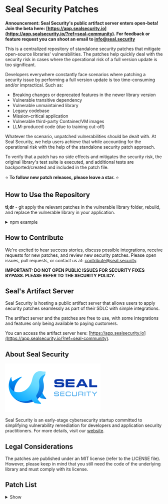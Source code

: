 # Seal Security Patches

**Announcement: Seal Security's public artifact server enters open-beta! Join the beta here: [https://app.sealsecurity.io](https://app.sealsecurity.io/?ref=seal-community). For feedback or feature request you can shoot an email to [info@seal.security](mailto:info@seal.security)**

This is a centralized repository of standalone security patches that mitigate open-source libraries' vulnerabilities.
The patches help quickly deal with the security risk in cases where the operational risk of a full version update is too significant.

Developers everywhere constantly face scenarios where patching a security issue by performing a full version update is too time-consuming and/or impractical. Such as:

- Breaking changes or deprecated features in the newer library version
- Vulnerable transitive dependency
- Vulnerable unmaintained library
- Legacy codebase
- Mission-critical application
- Vulnerable third-party Container/VM images
- LLM-produced code (due to training cut-off)

Whatever the scenario, unpatched vulnerabilities should be dealt with. At Seal Security, we help users achieve that while accounting for the operational risk with the help of the standalone security patch approach. 

To verify that a patch has no side effects and mitigates the security risk, the original library's test suite is executed, and additional tests are backported/created and included in the patch file.

⭐ **To follow new patch releases, please leave a star.** ⭐

## How to Use the Repository

**tl;dr** - git apply the relevant patches in the vulnerable library folder, rebuild, and replace the vulnerable library in your application.

<details>
<summary>npm example</summary>

How to patch `CVE-2022-46175` in the `json5` library version `0.5.1`:

1. **Find the patch you need**: The patches are arranged by ecosystem, namespace (if applicable), package name, and finally, package version. In our example, navigate to `npm->json5->0.5.1`. Each directory contains at least one SP (security patch) sub-directory. We will add additional SPs when new vulnerabilities are discovered and patched or if there's an issue with an existing SP.
2. **Pull the original version**: Get the source code for the version that needs fixing. In our example: https://github.com/json5/json5/tree/v0.5.1
3. **Download the patch(es)**: Move the patch files to the sources folder.
4. **Apply the patch(es)**: Apply all the patches within an SP directory in their order. If there are multiple SPs, apply all the patches in SP1, then SP2, etc. (edited)

    ```bash
    git apply 0001-CVE-2022-46175.patch
    ```

5. **Build the package**: Instructions to build the package are ecosystem-specific and sometimes library-specific. Follow the relevant project documentation for this step. In our example:
    ```bash
    npm pack
    ```
6.  **Replace the vulnerable library**: Instructions to replace the vulnerable package are ecosystem-specific. In our example:
    ```bash
    npm install <path_to_package_tgz>
    ```
</details>

## How to Contribute

We're excited to hear success stories, discuss possible integrations, receive requests for new patches, and review new security patches. Please open issues, pull requests, or contact us at: [contribute@seal.security](mailto:contribute@seal.security).

**IMPORTANT: DO NOT OPEN PUBLIC ISSUES FOR SECURITY FIXES BYPASS. PLEASE REFER TO THE SECURITY POLICY.**

## Seal's Artifact Server

Seal Security is hosting a public artifact server that allows users to apply security patches seamlessly as part of their SDLC with simple integrations.

The artifact server and the patches are free to use, with some integrations and features only being available to paying customers.

You can access the artifact server here: [https://app.sealsecurity.io](https://app.sealsecurity.io/?ref=seal-community).

## About Seal Security

![Seal Security Logo](docs/assets/logo.png)

Seal Security is an early-stage cybersecurity startup committed to simplifying vulnerability remediation for developers and application security practitioners. For more details, visit our [website](https://seal.security).

## Legal Considerations

The patches are published under an MIT license (refer to the LICENSE file). However, please keep in mind that you still need the code of the underlying library and must comply with its license.

## Patch List

<details>
<summary>Show</summary>

Library | Version | Vulnerability
--|--|--
@babel/traverse|7.17.3|CVE-2023-45133
@babel/traverse|7.18.8|CVE-2023-45133
@babel/traverse|7.21.5|CVE-2023-45133
@babel/traverse|7.22.4|CVE-2023-45133
@babel/traverse|7.9.0|CVE-2023-45133
@fastify/multipart|7.3.0|CVE-2023-25576
@okta/oidc-middleware|4.5.1|CVE-2022-3145
ImageMagick|6.9.10.68-6.el7_9|CVE-2022-44267
ImageMagick-devel|6.9.10.68-6.el7_9|CVE-2022-44267
PyJWT|2.3.0|CVE-2022-29217
acorn|5.7.3|GHSA-6chw-6frg-f759
ansi-regex|3.0.0|CVE-2021-3807
ansi-regex|4.1.0|CVE-2021-3807
ansi-regex|5.0.0|CVE-2021-3807
async|2.6.3|CVE-2021-43138
async-es|2.6.3|CVE-2021-43138
axios|0.21.1|CVE-2021-3749
axios|0.21.4|CVE-2023-45857
axios|0.26.1|CVE-2023-45857
axios|0.27.2|CVE-2023-45857
axios|1.3.6|CVE-2023-45857
axios|1.4.0|CVE-2023-45857
axios|1.5.0|CVE-2023-45857
axios|1.5.1|CVE-2023-45857
bson|1.0.9|CVE-2019-2391
bson|1.0.9|CVE-2020-7610
c-ares|1.10.0-3.el7|CVE-2022-4904
com.fasterxml.jackson.core:jackson-databind|2.13.1|CVE-2020-36518
com.fasterxml.jackson.core:jackson-databind|2.13.1|CVE-2022-42003
com.fasterxml.jackson.core:jackson-databind|2.13.1|CVE-2022-42004
com.fasterxml.jackson.core:jackson-databind|2.13.2.2|CVE-2022-42003
com.fasterxml.jackson.core:jackson-databind|2.13.2.2|CVE-2022-42004
com.nimbusds:nimbus-jose-jwt|9.23|CVE-2023-1370
cryptography|41.0.4|CVE-2023-49083
cryptography|41.0.4|CVE-2023-50782
cryptography|41.0.4|CVE-2023-5363
cryptography|41.0.4|CVE-2023-5678
cryptography|41.0.4|CVE-2023-6129
cryptography|41.0.4|CVE-2023-6237
cryptography|41.0.4|CVE-2024-0727
cryptography|41.0.4|CVE-2024-26130
cryptography|41.0.5|CVE-2023-49083
cryptography|41.0.5|CVE-2023-50782
cryptography|41.0.5|CVE-2023-5678
cryptography|41.0.5|CVE-2023-6129
cryptography|41.0.5|CVE-2023-6237
cryptography|41.0.5|CVE-2024-0727
cryptography|41.0.5|CVE-2024-26130
cryptography|41.0.7|CVE-2023-50782
cryptography|41.0.7|CVE-2023-5678
cryptography|41.0.7|CVE-2023-6129
cryptography|41.0.7|CVE-2023-6237
cryptography|41.0.7|CVE-2024-0727
cryptography|41.0.7|CVE-2024-26130
cups-libs|1:2.2.6-51.el8_8.2|CVE-2023-32324
cups-libs|1:2.2.6-51.el8_8.2|CVE-2023-34241
cups-libs|1:2.2.6-51.el8_8.2|CVE-2023-4504
cups-libs|1:2.3.3op2-16.el9|CVE-2023-32324
cups-libs|1:2.3.3op2-16.el9|CVE-2023-32360
cups-libs|1:2.3.3op2-16.el9|CVE-2023-34241
cups-libs|1:2.3.3op2-16.el9_2.1|CVE-2023-32324
cups-libs|1:2.3.3op2-16.el9_2.1|CVE-2023-34241
d3-color|1.4.0|GHSA-36jr-mh4h-2g58
d3-color|1.4.1|GHSA-36jr-mh4h-2g58
d3-color|2.0.0|GHSA-36jr-mh4h-2g58
decode-uri-component|0.2.0|CVE-2022-38900
deep-extend|0.4.2|CVE-2018-3750
django|3.2.18|CVE-2023-31047
django|3.2.18|CVE-2023-36053
dmidecode|1:3.2-5.el7|CVE-2023-30630
dottie|2.0.2|CVE-2023-26132
ejs|2.7.4|CVE-2022-29078
ejs|2.7.4|SNYK-JS-EJS-1049328
ejs|3.1.6|CVE-2022-29078
fast-json-patch|2.2.1|CVE-2021-4279
fast-xml-parser|3.19.0|CVE-2023-26920
fast-xml-parser|3.19.0|SNYK-JS-FASTXMLPARSER-3325616
follow-redirects|1.15.2|CVE-2023-26159
follow-redirects|1.15.3|CVE-2023-26159
github.com/Masterminds/goutils|1.1.0|CVE-2021-4238
glob-parent|3.1.0|CVE-2020-28469
global-modules-path|2.3.1|CVE-2022-21191
got|6.7.1|CVE-2022-33987
got|9.6.0|CVE-2022-33987
growl|1.9.2|CVE-2017-16042
grub2|1:2.02-0.87.el7.centos.6|CVE-2022-2601
grub2|1:2.02-0.87.el7.centos.6|CVE-2022-3775
grub2-common|1:2.02-0.87.el7.centos.6|CVE-2022-2601
grub2-common|1:2.02-0.87.el7.centos.6|CVE-2022-3775
grub2-pc|1:2.02-0.87.el7.centos.6|CVE-2022-2601
grub2-pc|1:2.02-0.87.el7.centos.6|CVE-2022-3775
grub2-pc-modules|1:2.02-0.87.el7.centos.6|CVE-2022-2601
grub2-pc-modules|1:2.02-0.87.el7.centos.6|CVE-2022-3775
grub2-tools|1:2.02-0.87.el7.centos.6|CVE-2022-2601
grub2-tools|1:2.02-0.87.el7.centos.6|CVE-2022-3775
grub2-tools-extra|1:2.02-0.87.el7.centos.6|CVE-2022-2601
grub2-tools-extra|1:2.02-0.87.el7.centos.6|CVE-2022-3775
grub2-tools-minimal|1:2.02-0.87.el7.centos.6|CVE-2022-2601
grub2-tools-minimal|1:2.02-0.87.el7.centos.6|CVE-2022-3775
handlebars|4.1.2|CVE-2019-20920
hoek|2.16.3|CVE-2018-3728
hoek|2.16.3|CVE-2020-36604
http-cache-semantics|4.1.0|CVE-2022-25881
https-proxy-agent|1.0.0|CVE-2018-3739
ini|1.3.5|CVE-2020-7788
ip|1.1.5|CVE-2023-42282
ip|1.1.6|CVE-2023-42282
ip|1.1.7|CVE-2023-42282
ip|1.1.8|CVE-2023-42282
ip|2.0.0|CVE-2023-42282
jinja2|2.8|CVE-2016-10745
joblib|0.14.1|CVE-2022-21797
js-yaml|3.10.0|SNYK-JS-JSYAML-174129
js-yaml|3.11.0|SNYK-JS-JSYAML-174129
js-yaml|3.12.0|SNYK-JS-JSYAML-174129
js-yaml|3.12.1|SNYK-JS-JSYAML-174129
js-yaml|3.12.2|SNYK-JS-JSYAML-174129
js-yaml|3.13.0|SNYK-JS-JSYAML-174129
js-yaml|3.7.0|SNYK-JS-JSYAML-174129
js-yaml|3.8.0|SNYK-JS-JSYAML-174129
js-yaml|3.8.1|SNYK-JS-JSYAML-174129
js-yaml|3.8.2|SNYK-JS-JSYAML-174129
js-yaml|3.8.3|SNYK-JS-JSYAML-174129
js-yaml|3.8.4|SNYK-JS-JSYAML-174129
js-yaml|3.9.0|SNYK-JS-JSYAML-174129
js-yaml|3.9.1|SNYK-JS-JSYAML-174129
json-schema|0.2.3|CVE-2021-3918
json5|0.5.1|CVE-2022-46175
json5|1.0.1|CVE-2022-46175
json5|2.0.0|CVE-2022-46175
json5|2.0.1|CVE-2022-46175
json5|2.1.0|CVE-2022-46175
json5|2.1.1|CVE-2022-46175
json5|2.1.2|CVE-2022-46175
json5|2.1.3|CVE-2022-46175
json5|2.2.0|CVE-2022-46175
json5|2.2.1|CVE-2022-46175
libXpm|3.5.12-1.el7|CVE-2022-44617
libXpm|3.5.12-1.el7|CVE-2022-46285
libXpm|3.5.12-2.el7_9|CVE-2022-44617
libXpm|3.5.12-2.el7_9|CVE-2022-46285
libseccomp|2.3.1-4.el7|CVE-2019-9893
libtiff|4.0.3-35.el7|CVE-2022-3970
libtiff-devel|4.0.3-35.el7|CVE-2022-3970
libtiff-static|4.0.3-35.el7|CVE-2022-3970
libtiff-tools|4.0.3-35.el7|CVE-2022-3970
libxml2|2.9.1-6.el7_9.6|CVE-2022-40303
libxml2|2.9.1-6.el7_9.6|CVE-2022-40304
libxml2-devel|2.9.1-6.el7_9.6|CVE-2022-40303
libxml2-devel|2.9.1-6.el7_9.6|CVE-2022-40304
libxml2-python|2.9.1-6.el7_9.6|CVE-2022-40303
libxml2-python|2.9.1-6.el7_9.6|CVE-2022-40304
libzstd|1.5.1-2.el9|CVE-2022-4899
libzstd-devel|1.5.1-2.el9|CVE-2022-4899
libzstd-static|1.5.1-2.el9|CVE-2022-4899
loader-utils|0.2.10|CVE-2022-37601
loader-utils|0.2.11|CVE-2022-37601
loader-utils|0.2.12|CVE-2022-37601
loader-utils|0.2.13|CVE-2022-37601
loader-utils|0.2.14|CVE-2022-37601
loader-utils|0.2.15|CVE-2022-37601
loader-utils|0.2.16|CVE-2022-37601
loader-utils|0.2.17|CVE-2022-37601
loader-utils|0.2.7|CVE-2022-37601
loader-utils|0.2.8|CVE-2022-37601
loader-utils|0.2.9|CVE-2022-37601
loader-utils|1.0.0|CVE-2022-37601
loader-utils|1.0.1|CVE-2022-37601
loader-utils|1.0.2|CVE-2022-37601
loader-utils|1.0.3|CVE-2022-37601
loader-utils|1.0.4|CVE-2022-37601
loader-utils|1.2.0|CVE-2022-37599
loader-utils|1.2.0|CVE-2022-37601
loader-utils|1.2.0|CVE-2022-37603
loader-utils|1.2.1|CVE-2022-37601
loader-utils|1.2.2|CVE-2022-37601
loader-utils|1.2.3|CVE-2022-37601
loader-utils|1.3.0|CVE-2022-37601
loader-utils|1.4.0|CVE-2022-37601
loader-utils|2.0.0|CVE-2022-37601
loader-utils|2.0.1|CVE-2022-37601
loader-utils|2.0.2|CVE-2022-37599
loader-utils|2.0.2|CVE-2022-37601
loader-utils|2.0.2|CVE-2022-37603
loader-utils|3.2.0|CVE-2022-37599
loader-utils|3.2.0|CVE-2022-37603
lodash|4.16.6|CVE-2018-16487
lodash|4.16.6|CVE-2018-3721
lodash|4.16.6|CVE-2019-1010266
lodash|4.16.6|CVE-2019-10744
lodash|4.16.6|CVE-2020-28500
lodash|4.16.6|CVE-2020-8203
lodash|4.16.6|CVE-2021-23337
lodash|4.16.6|SNYK-JS-LODASH-608086
lodash|4.17.11|CVE-2019-10744
lodash|4.17.11|CVE-2020-28500
lodash|4.17.11|CVE-2020-8203
lodash|4.17.11|CVE-2021-23337
lodash|4.17.11|SNYK-JS-LODASH-608086
lodash|4.17.15|CVE-2020-28500
lodash|4.17.15|CVE-2020-8203
lodash|4.17.15|CVE-2021-23337
lodash|4.17.15|SNYK-JS-LODASH-608086
lodash|4.17.5|CVE-2018-16487
lodash|4.17.5|CVE-2019-1010266
lodash|4.17.5|CVE-2019-10744
lodash|4.17.5|CVE-2020-28500
lodash|4.17.5|CVE-2020-8203
lodash|4.17.5|CVE-2021-23337
lodash|4.17.5|SNYK-JS-LODASH-608086
lodash.template|2.4.1|CVE-2021-23337
lodash.template|3.6.2|CVE-2021-23337
lodash.template|4.5.0|CVE-2021-23337
luxon|1.24.0|CVE-2023-22467
luxon|1.24.1|CVE-2023-22467
luxon|1.25.0|CVE-2023-22467
luxon|1.26.0|CVE-2023-22467
luxon|1.27.0|CVE-2023-22467
luxon|1.28.0|CVE-2023-22467
luxon|2.0.1|CVE-2023-22467
luxon|2.0.2|CVE-2023-22467
luxon|2.1.0|CVE-2023-22467
luxon|2.1.1|CVE-2023-22467
luxon|2.2.0|CVE-2023-22467
luxon|2.3.0|CVE-2023-22467
luxon|2.3.1|CVE-2023-22467
luxon|2.3.2|CVE-2023-22467
luxon|2.4.0|CVE-2023-22467
luxon|2.5.0|CVE-2023-22467
luxon|2.5.1|CVE-2023-22467
luxon|3.0.4|CVE-2023-22467
luxon|3.1.0|CVE-2023-22467
luxon|3.1.1|CVE-2023-22467
luxon|3.2.0|CVE-2023-22467
mem|1.1.0|GHSA-4xcv-9jjx-gfj3
merge|1.2.1|CVE-2020-28499
merge|1.2.1|SNYK-JS-MERGE-1040469
minimatch|3.0.4|CVE-2022-3517
minimist|0.0.10|CVE-2020-7598
minimist|0.0.10|CVE-2021-44906
minimist|0.0.8|CVE-2020-7598
minimist|0.0.8|CVE-2021-44906
minimist|1.2.0|CVE-2020-7598
minimist|1.2.0|CVE-2021-44906
moment|2.29.3|CVE-2022-31129
mongoose|5.3.3|CVE-2019-17426
mongoose|5.3.3|CVE-2022-2564
mongoose|5.3.3|CVE-2023-3696
ncurses|5.9-14.20130511.el7_4|CVE-2023-29491
ncurses-base|5.9-14.20130511.el7_4|CVE-2023-29491
ncurses-libs|5.9-14.20130511.el7_4|CVE-2023-29491
net.minidev:json-smart|2.4.8|CVE-2023-1370
netmask|1.0.6|CVE-2021-28918
netmask|1.0.6|CVE-2021-29418
networkx|2.2|SNYK-PYTHON-NETWORKX-1062709
node-jose|1.1.4|CVE-2023-25653
node-jose|2.1.0|CVE-2023-25653
nth-check|1.0.2|CVE-2021-3803
openssl|1:1.0.2k-25.el7_9|CVE-2023-0464
openssl-libs|1:1.0.2k-25.el7_9|CVE-2023-0464
org.scala-lang:scala-library|2.13.8|CVE-2022-36944
org.springframework.security:spring-security-config|5.6.1|CVE-2023-34034
org.springframework:spring-beans|5.3.15|CVE-2022-22965
org.springframework:spring-beans|5.3.15|CVE-2022-22970
paramiko|1.16.0|CVE-2018-1000805
paramiko|1.16.0|CVE-2018-7750
paramiko|2.2.1|CVE-2018-1000805
paramiko|2.2.1|CVE-2018-7750
paramiko|2.2.1|CVE-2022-24302
pixman|0.34.0-1.el7|CVE-2022-44638
poppler|0.26.5-43.el7.1|CVE-2022-38784
postcss|7.0.39|CVE-2023-44270
postcss|8.4.20|CVE-2023-44270
postcss|8.4.30|CVE-2023-44270
protobufjs|6.10.2|CVE-2022-25878
protobufjs|6.10.2|CVE-2023-36665
protobufjs|6.11.2|CVE-2022-25878
protobufjs|6.11.2|CVE-2023-36665
protobufjs|6.11.3|CVE-2023-36665
pyjwt|1.7.1|CVE-2022-29217
pyjwt|2.3.0|CVE-2022-29217
python|2.7.5-92.el7_9|CVE-2022-45061
python-libs|2.7.5-92.el7_9|CVE-2022-45061
python-multipart|0.0.5|CVE-2024-24762
python-multipart|0.0.5|GHSA-2jv5-9r88-3w3p
python-multipart|0.0.5|GHSA-93gm-qmq6-w238
python-multipart|0.0.6|CVE-2024-24762
python-multipart|0.0.6|GHSA-2jv5-9r88-3w3p
python-multipart|0.0.6|GHSA-93gm-qmq6-w238
pyyaml|5.1|CVE-2020-14343
pyyaml|5.1|CVE-2020-1747
qs|6.5.2|CVE-2022-24999
requests|2.14.2|CVE-2018-18074
requests|2.25.1|CVE-2023-32681
requests|2.26.0|CVE-2023-32681
requests|2.27.1|CVE-2023-32681
requests|2.28.0|CVE-2023-32681
requests|2.30.0|CVE-2023-32681
screen|4.1.0-0.27.20120314git3c2946.el7_9|CVE-2015-6806
screen|4.1.0-0.27.20120314git3c2946.el7_9|CVE-2023-24626
scss-tokenizer|0.3.0|CVE-2022-25758
semver|4.3.6|CVE-2022-25883
semver|5.4.1|CVE-2022-25883
semver|5.7.1|CVE-2022-25883
semver|6.3.0|CVE-2022-25883
semver|7.0.0|CVE-2022-25883
semver|7.1.0|CVE-2022-25883
semver|7.1.1|CVE-2022-25883
semver|7.1.2|CVE-2022-25883
semver|7.1.3|CVE-2022-25883
semver|7.2.0|CVE-2022-25883
semver|7.2.1|CVE-2022-25883
semver|7.2.2|CVE-2022-25883
semver|7.2.3|CVE-2022-25883
semver|7.3.0|CVE-2022-25883
semver|7.3.1|CVE-2022-25883
semver|7.3.2|CVE-2022-25883
semver|7.3.3|CVE-2022-25883
semver|7.3.4|CVE-2022-25883
semver|7.3.5|CVE-2022-25883
semver|7.3.7|CVE-2022-25883
semver|7.3.8|CVE-2022-25883
serialize-javascript|1.9.1|CVE-2019-16769
serialize-javascript|1.9.1|CVE-2020-7660
serialize-javascript|2.0.0|CVE-2019-16769
serialize-javascript|2.0.0|CVE-2020-7660
serialize-javascript|2.1.0|CVE-2019-16769
serialize-javascript|2.1.0|CVE-2020-7660
set-getter|0.1.0|CVE-2021-25949
set-value|0.4.3|CVE-2019-10747
set-value|0.4.3|CVE-2021-23440
set-value|2.0.0|CVE-2019-10747
set-value|2.0.0|CVE-2021-23440
setuptools|65.5.0|CVE-2022-40897
snappier|1.1.0|CVE-2023-28638
sqlite|3.7.17-8.el7_7.1|CVE-2019-5827
sqlparse|0.4.3|CVE-2023-30608
sysstat|10.1.5-19.el7|CVE-2022-39377
tar|2:1.26-35.el7|CVE-2022-48303
tar|4.4.13|CVE-2021-32803
tar|4.4.13|CVE-2021-32804
tar|4.4.13|CVE-2021-37701
tar|4.4.13|CVE-2021-37712
tar|4.4.13|CVE-2021-37713
tough-cookie|2.5.0|CVE-2023-26136
tough-cookie|4.0.0|CVE-2023-26136
tough-cookie|4.1.2|CVE-2023-26136
trim|0.0.1|CVE-2020-7753
ua-parser-js|0.7.31|CVE-2022-25927
underscore|1.4.4|CVE-2021-23358
underscore|1.6.0|CVE-2021-23358
undici|4.16.0|CVE-2023-24807
urllib3|1.25.11|CVE-2023-43804
urllib3|1.25.11|CVE-2023-45803
urllib3|1.26.16|CVE-2023-43804
urllib3|1.26.16|CVE-2023-45803
urllib3|1.26.17|CVE-2023-45803
urllib3|1.26.5|CVE-2023-43804
urllib3|1.26.5|CVE-2023-45803
urllib3|2.0.4|CVE-2023-43804
urllib3|2.0.4|CVE-2023-45803
urllib3|2.0.6|CVE-2023-45803
vite|4.4.11|CVE-2023-49293
vite|4.4.11|CVE-2024-23331
vm2|3.9.11|CVE-2023-29017
vm2|3.9.12|CVE-2023-29017
vm2|3.9.13|CVE-2023-29017
vm2|3.9.14|CVE-2023-29017
webpack|5.74.0|CVE-2023-28154
webpack|5.75.0|CVE-2023-28154
word-wrap|1.2.3|CVE-2023-26115
xml2js|0.4.19|CVE-2023-0842
xml2js|0.4.23|CVE-2023-0842
y18n|4.0.0|CVE-2020-7774
yargs-parser|7.0.0|CVE-2020-7608
zstd|1.5.1-2.el9|CVE-2022-4899


</details>
